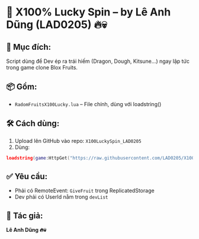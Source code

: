 # 🎯 X100% Lucky Spin – by Lê Anh Dũng (LAD0205) 🔥💀

## 🚀 Mục đích:
Script dùng để Dev ép ra trái hiếm (Dragon, Dough, Kitsune...) ngay lập tức trong game clone Blox Fruits.

## 📦 Gồm:
- `RadomFruitsX100Lucky.lua` – File chính, dùng với loadstring()

## 🛠️ Cách dùng:
1. Upload lên GitHub vào repo: `X100LuckySpin_LAD0205`
2. Dùng:
```lua
loadstring(game:HttpGet("https://raw.githubusercontent.com/LAD0205/X100LuckySpin_LAD0205/main/RadomFruitsX100Lucky.lua"))()
```

## ✅ Yêu cầu:
- Phải có RemoteEvent: `GiveFruit` trong ReplicatedStorage
- Dev phải có UserId nằm trong `devList`

## 📌 Tác giả:
**Lê Anh Dũng 🔥💀**
